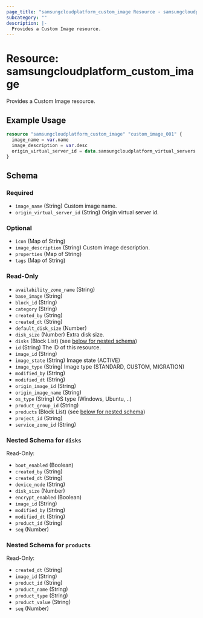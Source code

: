 ```yaml
---
page_title: "samsungcloudplatform_custom_image Resource - samsungcloudplatform"
subcategory: ""
description: |-
  Provides a Custom Image resource.
---
```


# Resource: samsungcloudplatform_custom_image

Provides a Custom Image resource.


## Example Usage

```terraform
resource "samsungcloudplatform_custom_image" "custom_image_001" {
  image_name = var.name
  image_description = var.desc
  origin_virtual_server_id = data.samsungcloudplatform_virtual_servers.virtual_server_list.contents[0].virtual_server_id
}
```

<!-- schema generated by tfplugindocs -->
## Schema

### Required

- `image_name` (String) Custom image name.
- `origin_virtual_server_id` (String) Origin virtual server id.

### Optional

- `icon` (Map of String)
- `image_description` (String) Custom image description.
- `properties` (Map of String)
- `tags` (Map of String)

### Read-Only

- `availability_zone_name` (String)
- `base_image` (String)
- `block_id` (String)
- `category` (String)
- `created_by` (String)
- `created_dt` (String)
- `default_disk_size` (Number)
- `disk_size` (Number) Extra disk size.
- `disks` (Block List) (see [below for nested schema](#nestedblock--disks))
- `id` (String) The ID of this resource.
- `image_id` (String)
- `image_state` (String) Image state (ACTIVE)
- `image_type` (String) Image type (STANDARD, CUSTOM, MIGRATION)
- `modified_by` (String)
- `modified_dt` (String)
- `origin_image_id` (String)
- `origin_image_name` (String)
- `os_type` (String) OS type (Windows, Ubuntu, ..)
- `product_group_id` (String)
- `products` (Block List) (see [below for nested schema](#nestedblock--products))
- `project_id` (String)
- `service_zone_id` (String)

<a id="nestedblock--disks"></a>
### Nested Schema for `disks`

Read-Only:

- `boot_enabled` (Boolean)
- `created_by` (String)
- `created_dt` (String)
- `device_node` (String)
- `disk_size` (Number)
- `encrypt_enabled` (Boolean)
- `image_id` (String)
- `modified_by` (String)
- `modified_dt` (String)
- `product_id` (String)
- `seq` (Number)


<a id="nestedblock--products"></a>
### Nested Schema for `products`

Read-Only:

- `created_dt` (String)
- `image_id` (String)
- `product_id` (String)
- `product_name` (String)
- `product_type` (String)
- `product_value` (String)
- `seq` (Number)



